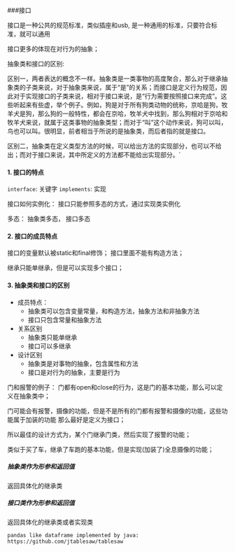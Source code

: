 ###接口

接口是一种公共的规范标准，类似插座和usb, 是一种通用的标准，只要符合标准，就可以通用

接口更多的体现在对行为的抽象；

抽象类和接口的区别: 

区别一，两者表达的概念不一样。抽象类是一类事物的高度聚合，那么对于继承抽象类的子类来说，对于抽象类来说，属于“是”的关系；而接口是定义行为规范，因此对于实现接口的子类来说，相对于接口来说，是“行为需要按照接口来完成”。这些听起来有些虚，举个例子。例如，狗是对于所有狗类动物的统称，京哈是狗，牧羊犬是狗，那么狗的一般特性，都会在京哈，牧羊犬中找到，那么狗相对于京哈和牧羊犬来说，就属于这类事物的抽象类型；而对于“叫”这个动作来说，狗可以叫，鸟也可以叫。很明显，前者相当于所说的是抽象类，而后者指的就是接口。

区别二，抽象类在定义类型方法的时候，可以给出方法的实现部分，也可以不给出；而对于接口来说，其中所定义的方法都不能给出实现部分。`


#### 1. 接口的特点
`interface`: 关键字
`implements`: 实现 

接口如何实例化： 接口只能参照多态的方式，通过实现类实例化

多态： 抽象类多态， 接口多态  

#### 2. 接口的成员特点 


接口的变量默认被static和final修饰；
接口里面不能有构造方法；

继承只能单继承，但是可以实现多个接口；

#### 3. 抽象类和接口的区别

+ 成员特点： 
   - 抽象类可以包含变量常量，和构造方法，抽象方法和非抽象方法
   - 接口只包含常量和抽象方法
+ 关系区别
   - 抽象类只能单继承
   - 接口可以多继承
+ 设计区别
   - 抽象类是对事物的抽象，包含属性和方法
   - 接口是对行为的抽象，主要是行为 
   
   
 门和报警的例子： 
 门都有open和close的行为，这是门的基本功能，那么可以定义在抽象类中；
 
 门可能会有报警，摄像的功能，但是不是所有的门都有报警和摄像的功能，这些功能属于加装的功能
 那么最好是定义为接口；
 
 所以最佳的设计方式为，某个门继承门类，然后实现了报警的功能；
 
 类似于买了车，继承了车跑的基本功能，但是实现(加装了)全息摄像的功能；
 
 ##### 抽象类作为形参和返回值
 返回具体化的继承类
 ##### 接口类作为形参和返回值
 返回具体化的继承类或者实现类
 
```
pandas like dataframe implemented by java: 
https://github.com/jtablesaw/tablesaw
```



